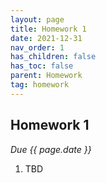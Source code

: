 ```yaml
---
layout: page
title: Homework 1
date: 2021-12-31
nav_order: 1
has_children: false
has_toc: false
parent: Homework
tag: homework 
---
```


## Homework 1

*Due {{ page.date }}*

1. TBD
